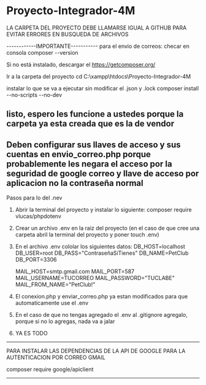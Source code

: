 # Proyecto-Integrador-4M

LA CARPETA DEL PROYECTO DEBE LLAMARSE IGUAL A GITHUB PARA EVITAR ERRORES EN BUSQUEDA DE ARCHIVOS

------------IMPORTANTE-----------
para el envio de correos:
checar en consola 
composer --version

Si no está instalado, descargar el  https://getcomposer.org/

Ir a la carpeta del proyecto
cd C:\xampp\htdocs\Proyecto-Integrador-4M

instalar lo que se va a ejecutar sin modificar el .json y .lock
composer install --no-scripts --no-dev

listo, espero les funcione a ustedes porque la carpeta ya esta creada que es la de vendor
---------------------------------------------------------
Deben configurar sus llaves de acceso y sus cuentas en envio_correo.php porque probablemente les negara el acceso por la seguridad de google
correo y llave de acceso por aplicacion no la contraseña normal
--------------------------------------------------------------

Pasos para lo del .nev
1. Abrir la terminal del proyecto y instalar lo siguiente: composer require vlucas/phpdotenv
2. Crear un archivo .env en la raiz del proyecto (en el caso de que cree una carpeta abril la terminal del proyecto y poner touch .env)
3. En el archivo .env cololar los siguientes datos:
    DB_HOST=localhost
    DB_USER=root
    DB_PASS="ContraseñaSiTienes"
    DB_NAME=PetClub
    DB_PORT=3306

    MAIL_HOST=smtp.gmail.com
    MAIL_PORT=587
    MAIL_USERNAME=TUCORREO 
    MAIL_PASSWORD="TUCLABE"
    MAIL_FROM_NAME="PetClub!"

4. El conexion.php y enviar_correo.php ya estan modificados para que automaticamente use el .env
5. En el caso de que no tengas agregado el .env al .gitignore agregalo, porque si no lo agregas, nada va a jalar
6. YA ES TODO

--------------------------------------------------
PARA INSTALAR LAS DEPENDENCIAS DE LA API DE GOOGLE PARA LA AUTENTICACION POR CORREO GMAIL

composer require google/apiclient

--------------------------------------------------